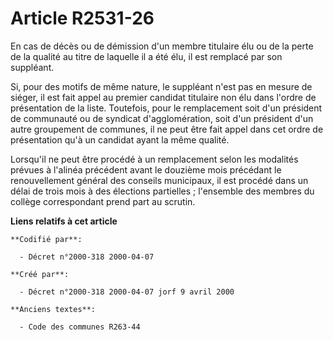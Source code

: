 # Article R2531-26

En cas de décès ou de démission d'un membre titulaire élu ou de la perte de la qualité au titre de laquelle il a été élu, il
est remplacé par son suppléant.

Si, pour des motifs de même nature, le suppléant n'est pas en mesure de siéger, il est fait appel au premier candidat
titulaire non élu dans l'ordre de présentation de la liste. Toutefois, pour le remplacement soit d'un président de communauté
ou de syndicat d'agglomération, soit d'un président d'un autre groupement de communes, il ne peut être fait appel dans cet
ordre de présentation qu'à un candidat ayant la même qualité.

Lorsqu'il ne peut être procédé à un remplacement selon les modalités prévues à l'alinéa précédent avant le douzième mois
précédant le renouvellement général des conseils municipaux, il est procédé dans un délai de trois mois à des élections
partielles ; l'ensemble des membres du collège correspondant prend part au scrutin.

**Liens relatifs à cet article**

	**Codifié par**:

	  - Décret n°2000-318 2000-04-07

	**Créé par**:

	  - Décret n°2000-318 2000-04-07 jorf 9 avril 2000

	**Anciens textes**:

	  - Code des communes R263-44
